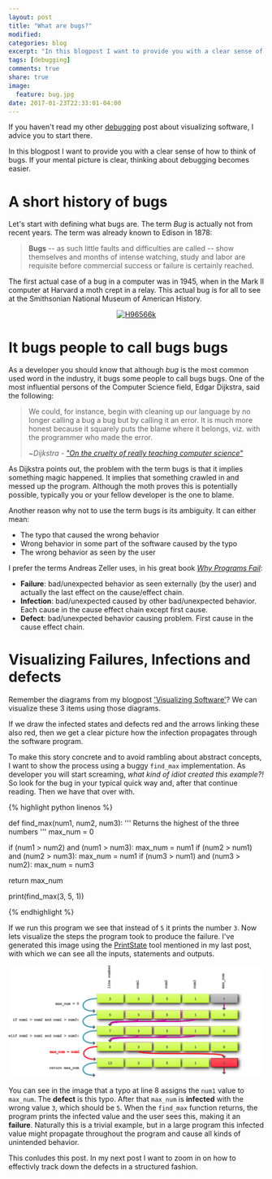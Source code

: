 ```yaml
---
layout: post
title: "What are bugs?"
modified:
categories: blog
excerpt: "In this blogpost I want to provide you with a clear sense of how to think of bugs...."
tags: [debugging]
comments: true
share: true
image:
  feature: bug.jpg
date: 2017-01-23T22:33:01-04:00
---
```


If you haven't read my other [debugging](/tags/#debugging) post about visualizing software, I advice you to start there.

In this blogpost I want to provide you with a clear sense of how to think of bugs.
If your mental picture is clear, thinking about debugging becomes easier.

# A short history of bugs

Let's start with defining what bugs are. The term _Bug_ is actually not from recent years.
The term was already known to Edison in 1878:

> __Bugs__ -- as such little faults and difficulties are called --
> show themselves and months of intense watching, study and labor are
> requisite before commercial success or failure is certainly reached.

The first actual case of a bug in a computer was in 1945, when in the Mark II computer at Harvard a moth crept in a relay.
This actual bug is for all to see at the Smithsonian National Museum of American History.

<figure align="center">
<a title="By Courtesy of the Naval Surface Warfare Center, Dahlgren, VA., 1988. [Public domain], via Wikimedia Commons" href="https://commons.wikimedia.org/wiki/File%3AH96566k.jpg"><img width="512" alt="H96566k" src="https://upload.wikimedia.org/wikipedia/commons/8/8a/H96566k.jpg"/></a>
</figure>

# It bugs people to call bugs bugs
As a developer you should know that although _bug_ is the most common used word in the industry, it bugs some people to call bugs bugs.
One of the most influential persons of the Computer Science field, Edgar Dijkstra, said the following:

> We could, for instance, begin with cleaning up our language by no longer calling a bug a bug but by calling it an error.
> It is much more honest because it squarely puts the blame where it belongs, viz. with the programmer who made the error.
>
> ~_Dijkstra_ - [_"On the cruelty of really teaching computer science"_](https://en.wikipedia.org/wiki/On_the_Cruelty_of_Really_Teaching_Computer_Science)

As Dijkstra points out, the problem with the term bugs is that it implies something magic happened.
It implies that something crawled in and messed up the program.
Although the moth proves this is potentially possible, typically you or your fellow developer is the one to blame.

Another reason why not to use the term bugs is its ambiguity.
It can either mean:
* The typo that caused the wrong behavior
* Wrong behavior in some part of the software caused by the typo
* The wrong behavior as seen by the user

I prefer the terms Andreas Zeller uses, in his great book [_Why Programs Fail_](http://www.whyprogramsfail.com/):

* __Failure__: bad/unexpected behavior as seen externally (by the user) and actually the last effect on the cause/effect chain.
* __Infection__: bad/unexpected caused by other bad/unexpected behavior. Each cause in the cause effect chain except first cause.
* __Defect__: bad/unexpected behavior causing problem. First cause in the cause effect chain.

# Visualizing Failures, Infections and defects

Remember the diagrams from my blogpost ['Visualizing Software'](/blog/Visualizing-software/)?
We can visualize these 3 items using those diagrams.

If we draw the infected states and defects red and the arrows linking these also red, then we get a clear picture how the infection propagates through the software program.

To make this story concrete and to avoid rambling about abstract concepts,
I want to show the process using a buggy `find_max` implementation.
As developer you will start screaming, _what kind of idiot created this example?!_
So look for the bug in your typical quick way and, after that continue reading.
Then we have that over with.

{% highlight python linenos %}

def find_max(num1, num2, num3):
   ''' Returns the highest of the three numbers '''
   max_num = 0

   if (num1 > num2) and (num1 > num3):
      max_num = num1
   if (num2 > num1) and (num2 > num3):
      max_num = num1
   if (num3 > num1) and (num3 > num2):
      max_num = num3

   return max_num

print(find_max(3, 5, 1))

{% endhighlight %}

If we run this program we see that instead of `5` it prints the number `3`.
Now lets visualize the steps the program took to produce the failure.
I've generated this image using the [PrintState](https://github.com/spoorcc/PrintState) tool mentioned in my last post,
with which we can see all the inputs, statements and outputs.

![Defect - infection - Failure](/images/what-are-bugs/defect-infection-failure.png)

You can see in the image that a typo at line 8 assigns the `num1` value to `max_num`.
The __defect__ is this typo. After that `max_num` is __infected__ with the wrong value `3`, which should be `5`.
When the `find_max` function returns, the program prints the infected value and the user sees this, making it an __failure__.
Naturally this is a trivial example, but in a large program this infected value might propagate throughout the program and cause all kinds of unintended behavior.

This conludes this post. In my next post I want to zoom in on how to effectivly track down the defects in a structured fashion.
